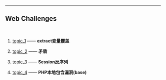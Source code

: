---

## Web Challenges

<br>

1. [topic_1](https://github.com/evilH2O2/CTF/tree/master/Web_CTF/topic_1) —— **extract变量覆盖**

2. [topic_2](https://github.com/evilH2O2/CTF/blob/master/Web_CTF/topic_2) —— **矛盾**

3. [topic_3](https://github.com/evilH2O2/CTF/tree/master/Web_CTF/topic_3) —— **Session反序列**

4. [topic_4](https://github.com/evilH2O2/CTF/tree/master/Web_CTF/topic_4) —— **PHP本地包含漏洞(base)**
